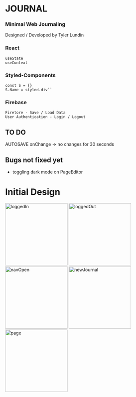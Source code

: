 
  
# JOURNAL
### Minimal Web Journaling 
Designed / Developed by Tyler Lundin

  ### React
	useState
	useContext
 ### Styled-Components
	const S = {} 
	S.Name = styled.div``
  ### Firebase
	Firetore - Save / Load Data
	User Authentication - Login / Logout


## TO DO
AUTOSAVE
onChange -> no changes for 30 seconds

## Bugs not fixed yet
- toggling dark mode on PageEditor 



# Initial Design
<p float="left">
<img src="https://user-images.githubusercontent.com/82530947/155422943-034e8db1-ae39-43c7-a9ce-93bb7f537d28.png" alt="loggedIn" width="200"/>

<img src="https://user-images.githubusercontent.com/82530947/155422945-db7ab366-aed5-4871-82cd-53dd5698a637.png" alt="loggedOut" width="200"/>

<img src="https://user-images.githubusercontent.com/82530947/155422952-286ff6ae-00bf-4aff-bbb0-48b40f877817.png" alt="navOpen" width="200"/>

<img src="https://user-images.githubusercontent.com/82530947/155422954-e1e74e66-8d9f-4043-ae14-4467007bd60c.png" alt="newJournal" width="200"/>

<img src="https://user-images.githubusercontent.com/82530947/155422955-feff7b17-edb2-4207-8019-2e3c3eb4eb19.png" alt="page" width="200"/>
</p>
